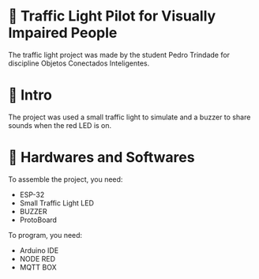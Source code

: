 # :school: Traffic Light Pilot for Visually Impaired People
The traffic light project was made by the student Pedro Trindade for discipline Objetos Conectados Inteligentes.

# :mag_right: Intro
The project was used a small traffic light to simulate and a buzzer to share sounds when the red LED is on. 

# :wrench: Hardwares and Softwares
To assemble the project, you need:
- ESP-32
- Small Traffic Light LED
- BUZZER
- ProtoBoard

To program, you need:
- Arduino IDE
- NODE RED
- MQTT BOX

